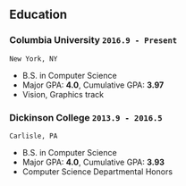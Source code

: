 ## Education

### __Columbia University__ `2016.9 - Present`
```
New York, NY
```
- B.S. in Computer Science
- Major GPA: __4.0__, Cumulative GPA: __3.97__
- Vision, Graphics track

### __Dickinson College__ `2013.9 - 2016.5`
```
Carlisle, PA
```
- B.S. in Computer Science
- Major GPA: __4.0__, Cumulative GPA: __3.93__
- Computer Science Departmental Honors